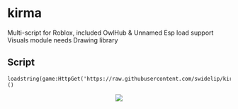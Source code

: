 # kirma
Multi-script for Roblox, included OwlHub &amp; Unnamed Esp load support         
Visuals module needs Drawing library


Script
----
```
loadstring(game:HttpGet('https://raw.githubusercontent.com/swidelip/kirma/main/kirma.lua'))()
```

<p align="center">
  <img src="https://user-images.githubusercontent.com/78678868/125957149-86c9509a-a9a2-4ee3-a001-61f4525e52d1.png">
</p>
